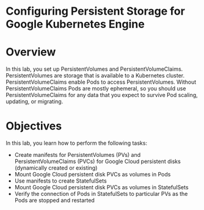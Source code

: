 # Configuring Persistent Storage for Google Kubernetes Engine

# **Overview**

In this lab, you set up PersistentVolumes and PersistentVolumeClaims. PersistentVolumes are storage that is available to a Kubernetes cluster. PersistentVolumeClaims enable Pods to access PersistentVolumes. Without PersistentVolumeClaims Pods are mostly ephemeral, so you should use PersistentVolumeClaims for any data that you expect to survive Pod scaling, updating, or migrating.

# **Objectives**

In this lab, you learn how to perform the following tasks:

- Create manifests for PersistentVolumes (PVs) and PersistentVolumeClaims (PVCs) for Google Cloud persistent disks (dynamically created or existing)
- Mount Google Cloud persistent disk PVCs as volumes in Pods
- Use manifests to create StatefulSets
- Mount Google Cloud persistent disk PVCs as volumes in StatefulSets
- Verify the connection of Pods in StatefulSets to particular PVs as the Pods are stopped and restarted